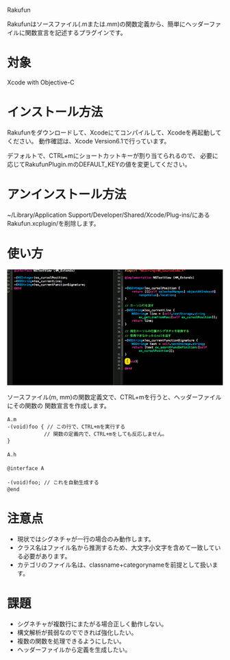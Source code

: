 Rakufun

Rakufunはソースファイル(.mまたは.mm)の関数定義から、簡単にヘッダーファイルに関数宣言を記述するプラグインです。

# 対象

Xcode with Objective-C

# インストール方法

Rakufunをダウンロードして、Xcodeにてコンパイルして、Xcodeを再起動してください。
動作確認は、Xcode Version6.1で行っています。

デフォルトで、CTRL+mにショートカットキーが割り当てられるので、
必要に応じてRakufunPlugin.mのDEFAULT_KEYの値を変更してください。

# アンインストール方法

~/Library/Application Support/Developer/Shared/Xcode/Plug-ins/にあるRakufun.xcplugin/を削除します。

# 使い方

![rakufun.gif](Screenshots/rakufun.gif)

ソースファイル(m, mm)の関数定義文で、CTRL+mを行うと、ヘッダーファイルにその関数の
関数宣言を作成します。

```objc
A.m
-(void)foo { // この行で、CTRL+mを実行する
            // 関数の定義内で、CTRL+mをしても反応しません。
}

A.h

@interface A

-(void)foo; // これを自動生成する
@end
```


# 注意点

- 現状ではシグネチャが一行の場合のみ動作します。
- クラス名はファイル名から推測するため、大文字小文字を含めて一致している必要があります。
- カテゴリのファイル名は、classname+categorynameを前提として扱います。


# 課題

- シグネチャが複数行にまたがる場合正しく動作しない。
- 構文解析が貧弱なのでできれば強化したい。
- 複数の関数を処理できるようにしたい。
- ヘッダーファイルから定義を生成したい。